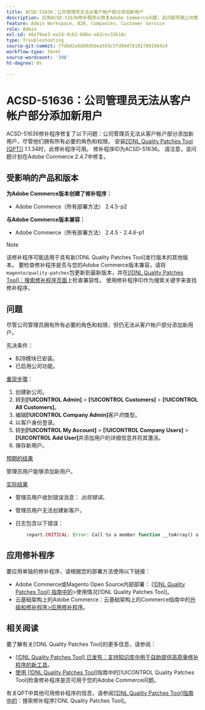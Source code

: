 ```yaml
---
title: ACSD-51636：公司管理员无法从客户帐户部分添加新用户
description: 应用ACSD-51636修补程序以修复Adobe Commerce问题，该问题导致公司管理员无法从客户帐户部分添加新用户，尽管他们拥有所有必要的角色和权限。
feature: Admin Workspace, B2B, Companies, Customer Service
role: Admin
exl-id: 46e79ae3-ea24-4cb2-b06e-e82cec33b16c
type: Troubleshooting
source-git-commit: 7fdb02a6d89d50ea593c5fd99d78101f89198424
workflow-type: tm+mt
source-wordcount: '398'
ht-degree: 0%

---
```


# ACSD-51636：公司管理员无法从客户帐户部分添加新用户

ACSD-51636修补程序修复了以下问题：公司管理员无法从客户帐户部分添加新用户，尽管他们拥有所有必要的角色和权限。 安装[[!DNL Quality Patches Tool (QPT)]](https://experienceleague.adobe.com/zh-hans/docs/commerce-operations/tools/quality-patches-tool/quality-patches-tool-to-self-serve-quality-patches) 1.1.34时，此修补程序可用。 修补程序ID为ACSD-51636。 请注意，该问题计划在Adobe Commerce 2.4.7中修复。

## 受影响的产品和版本

**为Adobe Commerce版本创建了修补程序：**

* Adobe Commerce（所有部署方法） 2.4.5-p2

**与Adobe Commerce版本兼容：**

* Adobe Commerce（所有部署方法） 2.4.5 - 2.4.6-p1

>[!NOTE]
>
>该修补程序可能适用于具有新[!DNL Quality Patches Tool]发行版本的其他版本。 要检查修补程序是否与您的Adobe Commerce版本兼容，请将`magento/quality-patches`包更新到最新版本，并在[[!DNL Quality Patches Tool]：搜索修补程序页面](https://experienceleague.adobe.com/tools/commerce-quality-patches/index.html?lang=zh-Hans)上检查兼容性。 使用修补程序ID作为搜索关键字来查找修补程序。

## 问题

尽管公司管理员拥有所有必要的角色和权限，但仍无法从客户帐户部分添加新用户。

先决条件：

* B2B模块已安装。
* 已启用公司功能。

<u>重现步骤</u>：

1. 创建新公司。
1. 转到&#x200B;**[!UICONTROL Admin]** > **[!UICONTROL Customers]** > **[!UICONTROL All Customers]**。
1. 编辑&#x200B;**[!UICONTROL Company Admin]**&#x200B;客户&#x200B;*的*&#x200B;类型。
1. 以客户身份登录。
1. 转到&#x200B;**[!UICONTROL My Account]** > **[!UICONTROL Company Users]** > **[!UICONTROL Add User]**&#x200B;并添加用户的详细信息并将其激活。
1. 保存新用户。

<u>预期的结果</u>

管理员用户能够添加新用户。

<u>实际结果</u>

* 管理员用户收到错误消息： *出现错误*。
* 管理员用户无法创建新客户。
* 日志包含以下错误：

  ```PHP
      report.CRITICAL: Error: Call to a member function __toArray() on null in app/code/Magento/LoginAsCustomerLogging/Observer/LogSaveCustomerObserver.php:123
  ```

## 应用修补程序

要应用单独的修补程序，请根据您的部署方法使用以下链接：

* Adobe Commerce或Magento Open Source内部部署： [[!DNL Quality Patches Tool] 指南中的](/help/tools/quality-patches-tool/usage.md)>使用情况[!DNL Quality Patches Tool]。
* 云基础架构上的Adobe Commerce：云基础架构上的Commerce指南中的[升级和修补程序>应用修补程序](https://experienceleague.adobe.com/docs/commerce-cloud-service/user-guide/develop/upgrade/apply-patches.html?lang=zh-Hans)。

## 相关阅读

要了解有关[!DNL Quality Patches Tool]的更多信息，请参阅：

* [[!DNL Quality Patches Tool] 已发布：支持知识库中用于自助提供高质量修补程序的新工具](https://experienceleague.adobe.com/zh-hans/docs/commerce-operations/tools/quality-patches-tool/quality-patches-tool-to-self-serve-quality-patches)。
* [使用 [!DNL Quality Patches Tool]](/help/tools/quality-patches-tool/patches-available-in-qpt/check-patch-for-magento-issue-with-magento-quality-patches.md)指南中的[!UICONTROL Quality Patches Tool]检查修补程序是否可用于您的Adobe Commerce问题。


有关QPT中其他可用修补程序的信息，请参阅[[!DNL Quality Patches Tool]指南中的](<https://experienceleague.adobe.com/tools/commerce-quality-patches/index.html?lang=zh-Hans>)：搜索修补程序[!DNL Quality Patches Tool]。
